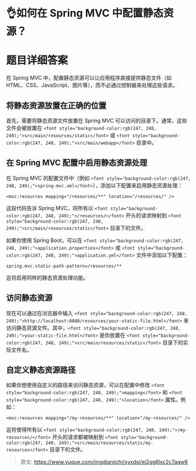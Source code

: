 # 👌如何在 Spring MVC 中配置静态资源？

# <font style="background-color:rgb(247, 248, 249);">题目详细答案</font>
<font style="background-color:rgb(247, 248, 249);">在 Spring MVC 中，配置静态资源可以让应用程序直接提供静态文件（如 HTML、CSS、JavaScript、图片等），而不必通过控制器来处理这些请求。</font>

## <font style="background-color:rgb(247, 248, 249);">将静态资源放置在正确的位置</font>
<font style="background-color:rgb(247, 248, 249);">首先，需要将静态资源文件放置在 Spring MVC 可以访问的目录下。通常，这些文件会被放置在</font><font style="background-color:rgb(247, 248, 249);"> </font>`<font style="background-color:rgb(247, 248, 249);">src/main/resources/static</font>`<font style="background-color:rgb(247, 248, 249);"> </font><font style="background-color:rgb(247, 248, 249);">或</font><font style="background-color:rgb(247, 248, 249);"> </font>`<font style="background-color:rgb(247, 248, 249);">src/main/webapp</font>`<font style="background-color:rgb(247, 248, 249);"> </font><font style="background-color:rgb(247, 248, 249);">目录中。</font>

## <font style="background-color:rgb(247, 248, 249);">在 Spring MVC 配置中启用静态资源处理</font>
<font style="background-color:rgb(247, 248, 249);">在 Spring MVC 的配置文件中（例如</font><font style="background-color:rgb(247, 248, 249);"> </font>`<font style="background-color:rgb(247, 248, 249);">spring-mvc.xml</font>`<font style="background-color:rgb(247, 248, 249);">），添加以下配置来启用静态资源处理：</font>

```plain
<mvc:resources mapping="/resources/**" location="/resources/" />
```

<font style="background-color:rgb(247, 248, 249);">这段代码告诉 Spring MVC，将所有以</font><font style="background-color:rgb(247, 248, 249);"> </font>`<font style="background-color:rgb(247, 248, 249);">/resources/</font>`<font style="background-color:rgb(247, 248, 249);"> </font><font style="background-color:rgb(247, 248, 249);">开头的请求映射到</font><font style="background-color:rgb(247, 248, 249);"> </font>`<font style="background-color:rgb(247, 248, 249);">src/main/resources/static</font>`<font style="background-color:rgb(247, 248, 249);"> </font><font style="background-color:rgb(247, 248, 249);">目录下的文件。</font>

<font style="background-color:rgb(247, 248, 249);">如果你使用 Spring Boot，可以在</font><font style="background-color:rgb(247, 248, 249);"> </font>`<font style="background-color:rgb(247, 248, 249);">application.properties</font>`<font style="background-color:rgb(247, 248, 249);"> </font><font style="background-color:rgb(247, 248, 249);">或</font><font style="background-color:rgb(247, 248, 249);"> </font>`<font style="background-color:rgb(247, 248, 249);">application.yml</font>`<font style="background-color:rgb(247, 248, 249);"> </font><font style="background-color:rgb(247, 248, 249);">文件中添加以下配置：</font>

```plain
spring.mvc.static-path-pattern=/resources/**
```

<font style="background-color:rgb(247, 248, 249);">这将启用同样的静态资源处理功能。</font>

## <font style="background-color:rgb(247, 248, 249);">访问静态资源</font>
<font style="background-color:rgb(247, 248, 249);">现在可以通过在浏览器中输入 </font>`<font style="background-color:rgb(247, 248, 249);">http://localhost:8080/resources/your-static-file.html</font>`<font style="background-color:rgb(247, 248, 249);"> 来访问静态资源文件。其中，</font>`<font style="background-color:rgb(247, 248, 249);">your-static-file.html</font>`<font style="background-color:rgb(247, 248, 249);"> 是你放置在 </font>`<font style="background-color:rgb(247, 248, 249);">src/main/resources/static</font>`<font style="background-color:rgb(247, 248, 249);"> 目录下的实际文件名。</font>

## <font style="background-color:rgb(247, 248, 249);">自定义静态资源路径</font>
<font style="background-color:rgb(247, 248, 249);">如果你想使用自定义的路径来访问静态资源，可以在配置中修改</font><font style="background-color:rgb(247, 248, 249);"> </font>`<font style="background-color:rgb(247, 248, 249);">mapping</font>`<font style="background-color:rgb(247, 248, 249);"> </font><font style="background-color:rgb(247, 248, 249);">和</font><font style="background-color:rgb(247, 248, 249);"> </font>`<font style="background-color:rgb(247, 248, 249);">location</font>`<font style="background-color:rgb(247, 248, 249);"> </font><font style="background-color:rgb(247, 248, 249);">属性。例如：</font>

```plain
<mvc:resources mapping="/my-resources/**" location="/my-resources/" />
```

<font style="background-color:rgb(247, 248, 249);">这将使得所有以 </font>`<font style="background-color:rgb(247, 248, 249);">/my-resources/</font>`<font style="background-color:rgb(247, 248, 249);"> 开头的请求都被映射到 </font>`<font style="background-color:rgb(247, 248, 249);">src/main/resources/static/my-resources</font>`<font style="background-color:rgb(247, 248, 249);"> 目录下的文件。</font>

<font style="background-color:rgb(247, 248, 249);"></font>

<font style="background-color:rgb(247, 248, 249);"></font>

<font style="background-color:rgb(247, 248, 249);"></font>

<font style="background-color:rgb(247, 248, 249);"></font>

<font style="background-color:rgb(247, 248, 249);"></font>

<font style="background-color:rgb(247, 248, 249);"></font>



> 原文: <https://www.yuque.com/jingdianjichi/xyxdsi/ei2gg6lxc2c7aqw6>